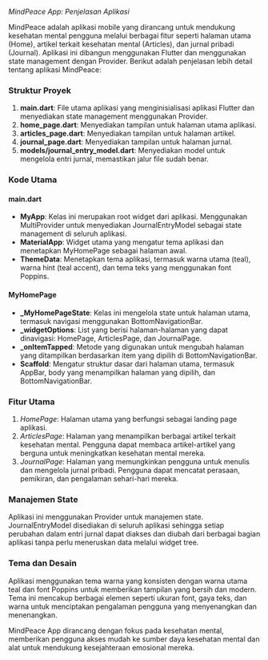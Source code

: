 *MindPeace App: Penjelasan Aplikasi*

MindPeace adalah aplikasi mobile yang dirancang untuk mendukung kesehatan mental pengguna melalui berbagai fitur seperti halaman utama (Home), artikel terkait kesehatan mental (Articles), dan jurnal pribadi (Journal). Aplikasi ini dibangun menggunakan Flutter dan menggunakan state management dengan Provider. Berikut adalah penjelasan lebih detail tentang aplikasi MindPeace:

### Struktur Proyek

1. **main.dart**: File utama aplikasi yang menginisialisasi aplikasi Flutter dan menyediakan state management menggunakan Provider.
2. **home_page.dart**: Menyediakan tampilan untuk halaman utama aplikasi.
3. **articles_page.dart**: Menyediakan tampilan untuk halaman artikel.
4. **journal_page.dart**: Menyediakan tampilan untuk halaman jurnal.
5. **models/journal_entry_model.dart**: Menyediakan model untuk mengelola entri jurnal, memastikan jalur file sudah benar.

### Kode Utama

#### main.dart

- **MyApp**: Kelas ini merupakan root widget dari aplikasi. Menggunakan MultiProvider untuk menyediakan JournalEntryModel sebagai state management di seluruh aplikasi.
- **MaterialApp**: Widget utama yang mengatur tema aplikasi dan menetapkan MyHomePage sebagai halaman awal.
- **ThemeData**: Menetapkan tema aplikasi, termasuk warna utama (teal), warna hint (teal accent), dan tema teks yang menggunakan font Poppins.

#### MyHomePage

- **_MyHomePageState**: Kelas ini mengelola state untuk halaman utama, termasuk navigasi menggunakan BottomNavigationBar.
- **_widgetOptions**: List yang berisi halaman-halaman yang dapat dinavigasi: HomePage, ArticlesPage, dan JournalPage.
- **_onItemTapped**: Metode yang digunakan untuk mengubah halaman yang ditampilkan berdasarkan item yang dipilih di BottomNavigationBar.
- **Scaffold**: Mengatur struktur dasar dari halaman utama, termasuk AppBar, body yang menampilkan halaman yang dipilih, dan BottomNavigationBar.

### Fitur Utama

1. *HomePage*: Halaman utama yang berfungsi sebagai landing page aplikasi.
2. *ArticlesPage*: Halaman yang menampilkan berbagai artikel terkait kesehatan mental. Pengguna dapat membaca artikel-artikel yang berguna untuk meningkatkan kesehatan mental mereka.
3. *JournalPage*: Halaman yang memungkinkan pengguna untuk menulis dan mengelola jurnal pribadi. Pengguna dapat mencatat perasaan, pemikiran, dan pengalaman sehari-hari mereka.

### Manajemen State

Aplikasi ini menggunakan Provider untuk manajemen state. JournalEntryModel disediakan di seluruh aplikasi sehingga setiap perubahan dalam entri jurnal dapat diakses dan diubah dari berbagai bagian aplikasi tanpa perlu meneruskan data melalui widget tree.

### Tema dan Desain

Aplikasi menggunakan tema warna yang konsisten dengan warna utama teal dan font Poppins untuk memberikan tampilan yang bersih dan modern. Tema ini mencakup berbagai elemen seperti ukuran font, gaya teks, dan warna untuk menciptakan pengalaman pengguna yang menyenangkan dan menenangkan.

MindPeace App dirancang dengan fokus pada kesehatan mental, memberikan pengguna akses mudah ke sumber daya kesehatan mental dan alat untuk mendukung kesejahteraan emosional mereka.
